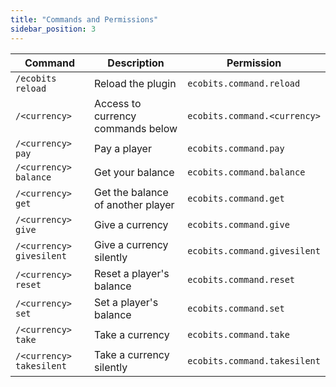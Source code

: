 ```yaml
---
title: "Commands and Permissions"
sidebar_position: 3
---
```


| Command                  | Description                       | Permission                   |
|--------------------------|-----------------------------------|------------------------------|
| `/ecobits reload`        | Reload the plugin                 | `ecobits.command.reload`     |
| `/<currency>`            | Access to currency commands below | `ecobits.command.<currency>` |
| `/<currency> pay`        | Pay a player                      | `ecobits.command.pay`        |
| `/<currency> balance`    | Get your balance                  | `ecobits.command.balance`    |
| `/<currency> get`        | Get the balance of another player | `ecobits.command.get`        |
| `/<currency> give`       | Give a currency                   | `ecobits.command.give`       |
| `/<currency> givesilent` | Give a currency silently          | `ecobits.command.givesilent` |
| `/<currency> reset`      | Reset a player's balance          | `ecobits.command.reset`      |
| `/<currency> set`        | Set a player's balance            | `ecobits.command.set`        |
| `/<currency> take`       | Take a currency                   | `ecobits.command.take`       |
| `/<currency> takesilent` | Take a currency silently          | `ecobits.command.takesilent` |